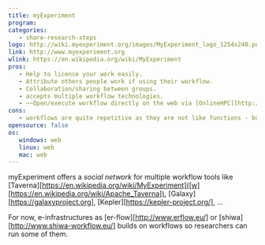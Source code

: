 ```yaml
---
title: myExperiment
program:
categories:
   - share-research-steps
logo: http://wiki.myexperiment.org/images/MyExperiment_logo_1254x240.png
link: http://www.myexperiment.org
wlink: https://en.wikipedia.org/wiki/MyExperiment
pros:
   - Help to licence your work easily.
   - Attribute others people work if using their workflow.
   - Collaboration/sharing between groups.
   - accepts multiple workflow technologies.
   - ~~Open/execute workflow directly on the web via [OnlineHPC][http://onlinehpc.com/]([w][https://en.wikipedia.org/wiki/OnlineHPC])~~ (offline since May 2016).
cons:
   - workflows are quite repetitive as they are not like functions - but that's workflow problem, not myExperiment itself.
opensource: false
os:
   windows: web
   linux: web
   mac: web
---
```


myExperiment offers a *social network* for multiple workflow tools like
[Taverna][https://en.wikipedia.org/wiki/MyExperiment]([w][https://en.wikipedia.org/wiki/Apache_Taverna]),
[Galaxy][https://galaxyproject.org],
[Kepler][https://kepler-project.org/], ...

For now, e-infrastructures as [er-flow][http://www.erflow.eu/] or
[shiwa][http://www.shiwa-workflow.eu/] builds on
workflows so researchers can run some of them.



